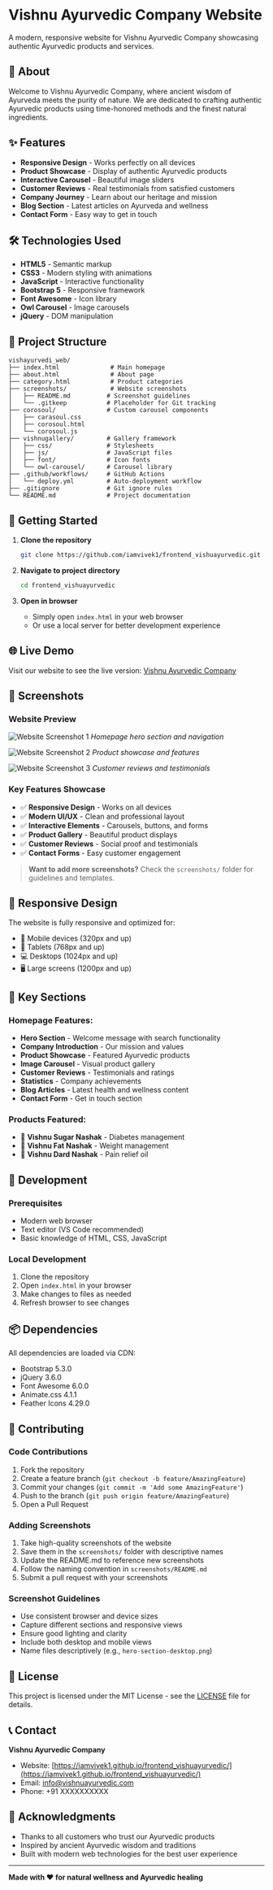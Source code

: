 # Vishnu Ayurvedic Company Website

A modern, responsive website for Vishnu Ayurvedic Company showcasing authentic Ayurvedic products and services.

## 🌿 About

Welcome to Vishnu Ayurvedic Company, where ancient wisdom of Ayurveda meets the purity of nature. We are dedicated to crafting authentic Ayurvedic products using time-honored methods and the finest natural ingredients.

## ✨ Features

- **Responsive Design** - Works perfectly on all devices
- **Product Showcase** - Display of authentic Ayurvedic products
- **Interactive Carousel** - Beautiful image sliders
- **Customer Reviews** - Real testimonials from satisfied customers
- **Company Journey** - Learn about our heritage and mission
- **Blog Section** - Latest articles on Ayurveda and wellness
- **Contact Form** - Easy way to get in touch

## 🛠️ Technologies Used

- **HTML5** - Semantic markup
- **CSS3** - Modern styling with animations
- **JavaScript** - Interactive functionality
- **Bootstrap 5** - Responsive framework
- **Font Awesome** - Icon library
- **Owl Carousel** - Image carousels
- **jQuery** - DOM manipulation

## 📁 Project Structure

```
vishayurvedi_web/
├── index.html              # Main homepage
├── about.html              # About page
├── category.html           # Product categories
├── screenshots/            # Website screenshots
│   ├── README.md          # Screenshot guidelines
│   └── .gitkeep           # Placeholder for Git tracking
├── corosoul/              # Custom carousel components
│   ├── carasoul.css
│   ├── corosoul.html
│   └── corosoul.js
├── vishnugallery/         # Gallery framework
│   ├── css/               # Stylesheets
│   ├── js/                # JavaScript files
│   ├── font/              # Icon fonts
│   └── owl-carousel/      # Carousel library
├── .github/workflows/     # GitHub Actions
│   └── deploy.yml         # Auto-deployment workflow
├── .gitignore             # Git ignore rules
└── README.md              # Project documentation
```

## 🚀 Getting Started

1. **Clone the repository**
   ```bash
   git clone https://github.com/iamvivek1/frontend_vishuayurvedic.git
   ```

2. **Navigate to project directory**
   ```bash
   cd frontend_vishuayurvedic
   ```

3. **Open in browser**
   - Simply open `index.html` in your web browser
   - Or use a local server for better development experience

## 🌐 Live Demo

Visit our website to see the live version: [Vishnu Ayurvedic Company](https://iamvivek1.github.io/frontend_vishuayurvedic/)

## 📸 Screenshots

### Website Preview
![Website Screenshot 1](screenshots/Screenshot%20(100).png)
*Homepage hero section and navigation*

![Website Screenshot 2](screenshots/Screenshot%20(101).png)
*Product showcase and features*

![Website Screenshot 3](screenshots/Screenshot%20(102).png)
*Customer reviews and testimonials*

### Key Features Showcase
- ✅ **Responsive Design** - Works on all devices
- ✅ **Modern UI/UX** - Clean and professional layout
- ✅ **Interactive Elements** - Carousels, buttons, and forms
- ✅ **Product Gallery** - Beautiful product displays
- ✅ **Customer Reviews** - Social proof and testimonials
- ✅ **Contact Forms** - Easy customer engagement

> **Want to add more screenshots?** Check the `screenshots/` folder for guidelines and templates.

## 📱 Responsive Design

The website is fully responsive and optimized for:
- 📱 Mobile devices (320px and up)
- 📱 Tablets (768px and up)
- 💻 Desktops (1024px and up)
- 🖥️ Large screens (1200px and up)

## 🎨 Key Sections

### Homepage Features:
- **Hero Section** - Welcome message with search functionality
- **Company Introduction** - Our mission and values
- **Product Showcase** - Featured Ayurvedic products
- **Image Carousel** - Visual product gallery
- **Customer Reviews** - Testimonials and ratings
- **Statistics** - Company achievements
- **Blog Articles** - Latest health and wellness content
- **Contact Form** - Get in touch section

### Products Featured:
- 🍃 **Vishnu Sugar Nashak** - Diabetes management
- 🏃 **Vishnu Fat Nashak** - Weight management
- 💪 **Vishnu Dard Nashak** - Pain relief oil

## 🔧 Development

### Prerequisites
- Modern web browser
- Text editor (VS Code recommended)
- Basic knowledge of HTML, CSS, JavaScript

### Local Development
1. Clone the repository
2. Open `index.html` in your browser
3. Make changes to files as needed
4. Refresh browser to see changes

## 📦 Dependencies

All dependencies are loaded via CDN:
- Bootstrap 5.3.0
- jQuery 3.6.0
- Font Awesome 6.0.0
- Animate.css 4.1.1
- Feather Icons 4.29.0

## 🤝 Contributing

### Code Contributions
1. Fork the repository
2. Create a feature branch (`git checkout -b feature/AmazingFeature`)
3. Commit your changes (`git commit -m 'Add some AmazingFeature'`)
4. Push to the branch (`git push origin feature/AmazingFeature`)
5. Open a Pull Request

### Adding Screenshots
1. Take high-quality screenshots of the website
2. Save them in the `screenshots/` folder with descriptive names
3. Update the README.md to reference new screenshots
4. Follow the naming convention in `screenshots/README.md`
5. Submit a pull request with your screenshots

### Screenshot Guidelines
- Use consistent browser and device sizes
- Capture different sections and responsive views
- Ensure good lighting and clarity
- Include both desktop and mobile views
- Name files descriptively (e.g., `hero-section-desktop.png`)

## 📄 License

This project is licensed under the MIT License - see the [LICENSE](LICENSE) file for details.

## 📞 Contact

**Vishnu Ayurvedic Company**
- Website: [https://iamvivek1.github.io/frontend_vishuayurvedic/](https://iamvivek1.github.io/frontend_vishuayurvedic/)
- Email: info@vishnuayurvedic.com
- Phone: +91 XXXXXXXXXX

## 🙏 Acknowledgments

- Thanks to all customers who trust our Ayurvedic products
- Inspired by ancient Ayurvedic wisdom and traditions
- Built with modern web technologies for the best user experience

---

**Made with ❤️ for natural wellness and Ayurvedic healing**